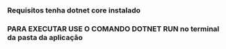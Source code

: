 
### Requisitos tenha dotnet core instalado

### PARA EXECUTAR USE O COMANDO DOTNET RUN no terminal da pasta da aplicação


